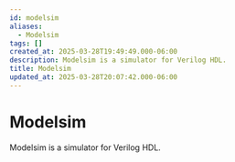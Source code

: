 ```yaml
---
id: modelsim
aliases:
  - Modelsim
tags: []
created_at: 2025-03-28T19:49:49.000-06:00
description: Modelsim is a simulator for Verilog HDL.
title: Modelsim
updated_at: 2025-03-28T20:07:42.000-06:00
---
```


# Modelsim

Modelsim is a simulator for Verilog HDL.
